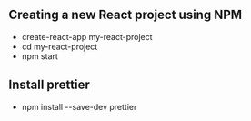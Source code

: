 ## Creating a new React project using NPM 

* create-react-app my-react-project
* cd my-react-project
* npm start

## Install prettier 
* npm install --save-dev prettier 